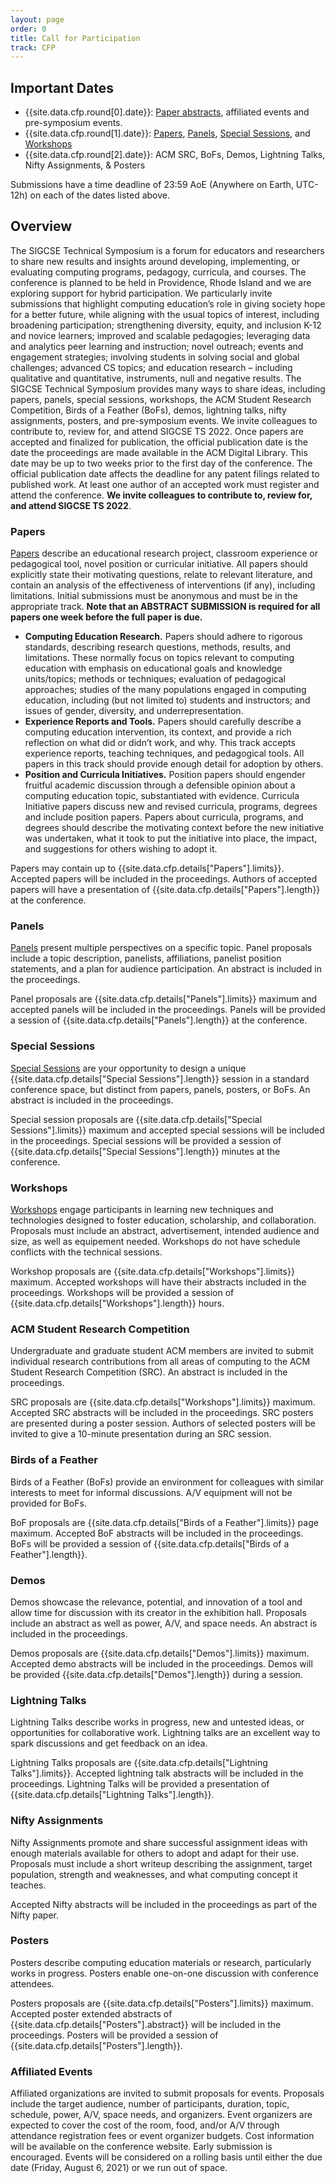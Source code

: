 ```yaml
---
layout: page
order: 0
title: Call for Participation
track: CFP
---
```


## Important Dates
* {{site.data.cfp.round[0].date}}: [Paper abstracts](/authors/papers), affiliated events and pre-symposium events.
* {{site.data.cfp.round[1].date}}: [Papers](/authors/papers), [Panels](/authors/panels), [Special Sessions](/authors/specialsessions), and [Workshops](/authors/workshops)
* {{site.data.cfp.round[2].date}}: ACM SRC, BoFs, Demos, Lightning Talks, Nifty Assignments, & Posters

Submissions have a time deadline of 23:59 AoE (Anywhere on Earth, UTC-12h) on each of the dates listed above.

## Overview
The SIGCSE Technical Symposium is a forum for educators and researchers to share new results and insights around developing, implementing, or evaluating computing programs, pedagogy, curricula, and courses. The conference is planned to be held in Providence, Rhode Island and we are exploring support for hybrid participation. We particularly invite submissions that highlight computing education’s role in giving society hope for a better future, while aligning with the usual topics of interest, including broadening participation; strengthening diversity, equity, and inclusion K-12 and novice learners; improved and scalable pedagogies; leveraging data and analytics peer learning and instruction; novel outreach; events and engagement strategies; involving students in solving social and global challenges; advanced CS topics; and education research – including qualitative and quantitative, instruments, null and negative results. The SIGCSE Technical Symposium provides many ways to share ideas, including papers, panels, special sessions, workshops, the ACM Student Research Competition, Birds of a Feather (BoFs), demos, lightning talks, nifty assignments, posters, and pre-symposium events. We invite colleagues to contribute to, review for, and attend SIGCSE TS 2022. Once papers are accepted and finalized for publication, the official publication date is the date the proceedings are made available in the ACM Digital Library. This date may be up to two weeks prior to the first day of the conference. The official publication date affects the deadline for any patent filings related to published work. At least one author of an accepted work must register and attend the conference.
**We invite colleagues to contribute to, review for, and attend SIGCSE TS 2022**. 


<!--
### Reviewing
[Learn more about reviewing](/reviewers/) and [sign up to volunteer as a reviewer or APC](/reviewers/signup/). Reviewers play an important role in providing feedback to authors and in helping to identify the works that make up the confference.
-->


### Papers
[Papers](/authors/papers) describe an educational research project, classroom experience or pedagogical tool, novel position or curricular initiative. All papers should explicitly state their motivating questions, relate to relevant literature, and contain an analysis of the effectiveness of interventions (if any), including limitations. Initial submissions must be anonymous and must be in the appropriate track. **Note that an ABSTRACT SUBMISSION is required for all papers one week before the full paper is due.**
* **Computing Education Research.** Papers should adhere to rigorous standards, describing research questions, methods, results, and limitations. These normally focus on topics relevant to computing education with emphasis on educational goals and knowledge units/topics; methods or techniques; evaluation of pedagogical approaches; studies of the many populations engaged in computing education, including (but not limited to) students and instructors; and issues of gender, diversity, and underrepresentation.
* **Experience Reports and Tools.** Papers should carefully describe a computing education intervention, its context, and provide a rich reflection on what did or didn’t work, and why. This track accepts experience reports, teaching techniques, and pedagogical tools. All papers in this track should provide enough detail for adoption by others.
* **Position and Curricula Initiatives.** Position papers should engender fruitful academic discussion through a defensible opinion about a computing education topic, substantiated with evidence. Curricula Initiative papers discuss new and revised curricula, programs, degrees and include position papers. Papers about curricula, programs, and degrees should describe the motivating context before the new initiative was undertaken, what it took to put the initiative into place, the impact, and suggestions for others wishing to adopt it.

Papers may contain up to {{site.data.cfp.details["Papers"].limits}}. Accepted papers will be included in the proceedings. Authors of accepted papers will have a presentation of {{site.data.cfp.details["Papers"].length}} at the conference.

### Panels
[Panels](/authors/panels) present multiple perspectives on a specific topic. Panel proposals include a topic description, panelists, affiliations, panelist position statements, and a plan for audience participation. An abstract is included in the proceedings.

Panel proposals are {{site.data.cfp.details["Panels"].limits}} maximum and accepted panels will be included in the proceedings. Panels will be provided a session of {{site.data.cfp.details["Panels"].length}} at the conference.

### Special Sessions
[Special Sessions](/authors/specialsessions) are your opportunity to design a unique {{site.data.cfp.details["Special Sessions"].length}} session in a standard conference space, but distinct from papers, panels, posters, or BoFs. An abstract is included in the proceedings.

Special session proposals are {{site.data.cfp.details["Special Sessions"].limits}} maximum and accepted special sessions will be included in the proceedings. Special sessions will be provided a session of {{site.data.cfp.details["Special Sessions"].length}} minutes at the conference.

### Workshops
[Workshops](/authors/workshops) engage participants in learning new techniques and technologies designed to foster education, scholarship, and collaboration. Proposals must include an abstract, advertisement, intended audience and size, as well as equipement needed. Workshops do not have schedule conflicts with the technical sessions. 

Workshop proposals are {{site.data.cfp.details["Workshops"].limits}} maximum. Accepted workshops will have their abstracts included in the proceedings. Workshops will be provided a session of {{site.data.cfp.details["Workshops"].length}} hours.


### ACM Student Research Competition
Undergraduate and graduate student ACM members are invited to submit individual research contributions from all areas of computing to the ACM Student Research Competition (SRC). An abstract is included in the proceedings.

SRC proposals are {{site.data.cfp.details["Workshops"].limits}} maximum. Accepted SRC abstracts will be included in the proceedings. SRC posters are presented during a poster session. Authors of selected posters will be invited to give a 10-minute presentation during an SRC session.

### Birds of a Feather
Birds of a Feather (BoFs) provide an environment for colleagues with similar interests to meet for informal discussions. A/V equipment will not be provided for BoFs.

BoF proposals are {{site.data.cfp.details["Birds of a Feather"].limits}} page maximum. Accepted BoF abstracts will be included in the proceedings. BoFs will be provided a session of {{site.data.cfp.details["Birds of a Feather"].length}}.

### Demos
Demos showcase the relevance, potential, and innovation of a tool and allow time for discussion with its creator in the exhibition hall. Proposals include an abstract as well as power, A/V, and space needs. An abstract is included in the proceedings.

Demos proposals are {{site.data.cfp.details["Demos"].limits}} maximum. Accepted demo abstracts will be included in the proceedings. Demos will be provided {{site.data.cfp.details["Demos"].length}} during a session.

### Lightning Talks
Lightning Talks describe works in progress, new and untested ideas, or opportunities for collaborative work. Lightning talks are an excellent way to spark discussions and get feedback on an idea.

Lightning Talks proposals are {{site.data.cfp.details["Lightning Talks"].limits}}. Accepted lightning talk abstracts will be included in the proceedings. Lightning Talks will be provided a presentation of {{site.data.cfp.details["Lightning Talks"].length}}.

### Nifty Assignments
Nifty Assignments promote and share successful assignment ideas with enough materials available for others to adopt and adapt for their use. Proposals must include a short writeup describing the assignment, target population, strength and weaknesses, and what computing concept it teaches.

<!--
See the detailed [Nifty Assignments](/authors/nifty) author guidelines for the required material that needs to be submitted as a Zip archive.
-->

Accepted Nifty abstracts will be included in the proceedings as part of the Nifty paper. 

### Posters
Posters describe computing education materials or research, particularly works in progress. Posters enable one-on-one discussion with conference attendees. 

Posters proposals are {{site.data.cfp.details["Posters"].limits}} maximum. Accepted poster extended abstracts of {{site.data.cfp.details["Posters"].abstract}} will be included in the proceedings. Posters will be provided a session of {{site.data.cfp.details["Posters"].length}}.


### Affiliated Events
Affiliated organizations are invited to submit proposals for events. Proposals include the target audience, number of participants, duration, topic, schedule, power, A/V, space needs, and organizers.  Event organizers are expected to cover the cost of the room, food, and/or A/V through attendance registration fees or event organizer budgets. Cost information will be available on the conference website. Early submission is encouraged. Events will be considered on a rolling basis until either the due date (Friday, August 6, 2021) or we run out of space.

<!--
More details are available on the author guidelines:
* [Pre-Symposium Events](/authors/presymposium)
* [Affiliated Events](/authors/affiliated)
-->
